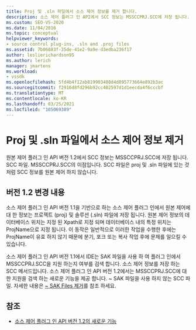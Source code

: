 ```yaml
---
title: Proj 및 .sln 파일에서 소스 제어 정보를 제거 합니다.
description: 소스 제어 플러그 인 API에서 SCC 정보는 MSSCCPRJ.SCC에 저장 됩니다. 프로젝트 및 솔루션 파일 대신 SCC 파일
ms.custom: SEO-VS-2020
ms.date: 11/04/2016
ms.topic: conceptual
helpviewer_keywords:
- source control plug-ins, .sln and .proj files
ms.assetid: 7b06883f-35de-41e2-9a9e-d3edba236f17
author: leslierichardson95
ms.author: lerich
manager: jmartens
ms.workload:
- vssdk
ms.openlocfilehash: 5fd4b4f12ab819903408d4d895773664e892b3ac
ms.sourcegitcommit: f2916d8fd296b92cc402597d1d1eecda4f6cccbf
ms.translationtype: MT
ms.contentlocale: ko-KR
ms.lasthandoff: 03/25/2021
ms.locfileid: "105069389"
---
```

# <a name="removal-of-source-control-information-from-proj-and-sln-files"></a>Proj 및 .sln 파일에서 소스 제어 정보 제거

원본 제어 플러그 인 API 버전 1.2에서 SCC 정보는 MSSCCPRJ.SCC에 저장 됩니다. SCC 파일. MSSCCPRJ.SCC의 이점입니다. SCC 파일은 proj 및 .sln 파일에 있는 것 처럼 SCC 정보를 원본 제어 하지 않습니다.

## <a name="version-12-changes"></a>버전 1.2 변경 내용

 소스 제어 플러그 인 API 버전 1.1을 기반으로 하는 소스 제어 플러그 인에서 원본 제어에 대 한 정보는 프로젝트 (proj) 및 솔루션 (.sln) 파일에 저장 됩니다. 원본 제어 정보의 데이터베이스 위치는 지정 된 Xpath로 지정 되며 데이터베이스 내의 특정 위치는 ProjName으로 지정 됩니다. 이 동작은 일반적으로 이러한 작업을 수행한 후에는 ProjName이 유효 하지 않기 때문에 분기, 포크 또는 복사 작업 후에 문제를 일으킬 수 있습니다.

 소스 제어 플러그 인 API 버전 1.1에서 IDE는 SAK 파일을 사용 하 여 플러그 인에서 MSSCCPRJ.SCC을 지원 하는지 여부를 검색 합니다. 소스 제어 정보를 저장 하는 SCC 메서드입니다. 소스 제어 플러그 인 API 버전 1.2에서는 MSSCCPRJ.SCC에 대 한 지원을 검색 하는 새로운 기능을 제공 합니다. ~ SAK 파일을 사용 하지 않는 SCC 파일. 자세한 내용은 [~ SAK Files 제거](../../extensibility/internals/elimination-of-tilde-sak-files.md)를 참조 하세요.

## <a name="see-also"></a>참조

- [소스 제어 플러그 인 API 버전 1.2의 새로운 기능](../../extensibility/internals/what-s-new-in-the-source-control-plug-in-api-version-1-2.md)
